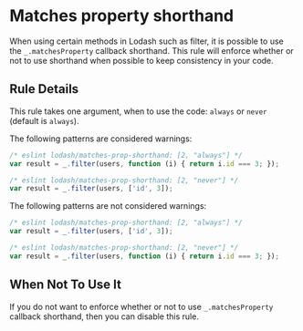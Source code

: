 # Matches property shorthand

When using certain methods in Lodash such as filter, it is possible to use the `_.matchesProperty` callback shorthand. 
This rule will enforce whether or not to use shorthand when possible to keep consistency in your code.

## Rule Details

This rule takes one argument, when to use the code: `always` or `never` (default is `always`).

The following patterns are considered warnings:

```js
/* eslint lodash/matches-prop-shorthand: [2, "always"] */
var result = _.filter(users, function (i) { return i.id === 3; });
```

```js
/* eslint lodash/matches-prop-shorthand: [2, "never"] */
var result = _.filter(users, ['id', 3]);
```

The following patterns are not considered warnings:

```js
/* eslint lodash/matches-prop-shorthand: [2, "always"] */
var result = _.filter(users, ['id', 3]);
```

```js
/* eslint lodash/matches-prop-shorthand: [2, "never"] */
var result = _.filter(users, function (i) { return i.id === 3; });
```


## When Not To Use It

If you do not want to enforce whether or not to use `_.matchesProperty` callback shorthand, then you can disable this rule.
